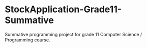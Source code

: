 # StockApplication-Grade11-Summative
Summative programming project for grade 11 Computer Science / Programming course.
